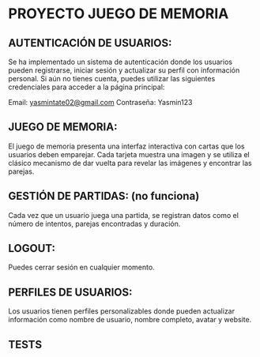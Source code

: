 # PROYECTO JUEGO DE MEMORIA

## AUTENTICACIÓN DE USUARIOS:

Se ha implementado un sistema de autenticación donde los usuarios pueden registrarse, iniciar sesión y actualizar su perfil con información personal.
Si aún no tienes cuenta, puedes utilizar las siguientes credenciales para acceder a la página principal:

Email: yasmintate02@gmail.com
Contraseña: Yasmin123

## JUEGO DE MEMORIA:

El juego de memoria presenta una interfaz interactiva con cartas que los usuarios deben emparejar.
Cada tarjeta muestra una imagen y se utiliza el clásico mecanismo de dar vuelta para revelar las imágenes y encontrar las parejas.

## GESTIÓN DE PARTIDAS: (no funciona)

Cada vez que un usuario juega una partida, se registran datos como el número de intentos, parejas encontradas y duración.

## LOGOUT:

Puedes cerrar sesión en cualquier momento.

## PERFILES DE USUARIOS:

Los usuarios tienen perfiles personalizables donde pueden actualizar información como nombre de usuario, nombre completo, avatar y website.

## TESTS

